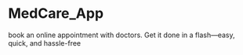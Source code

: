 # MedCare_App
book an online appointment with doctors. Get it done in a flash—easy, quick, and hassle-free
